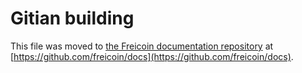 Gitian building
================

This file was moved to [the Freicoin documentation repository](https://github.com/freicoin/docs/blob/master/gitian-building.md) at [https://github.com/freicoin/docs](https://github.com/freicoin/docs).
